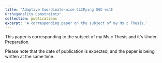 ```yaml
---
title: "Adaptive Coordinate-wise CLIPping SGD with
Orthogonality Constraints"
collection: publications
excerpt: 'A corresponding paper on the subject of my Ms.c Thesis.'
---
```

This paper is corresponding to the subject of my Ms.c Thesis and it's Under Preparation.

Please note that the date of publication is expected, and the paper is being written at the same time.
